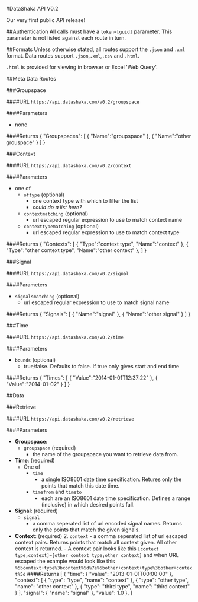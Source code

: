 #DataShaka API V0.2

Our very first public API release!

##Authentication
All calls must have a `token=[guid]` parameter.
This parameter is not listed against each route in turn.

##Formats
Unless otherwise stated, all routes support the `.json` and `.xml` format. Data routes support `.json`,`.xml`,`.csv` and `.html`. 

`.html` is provided for viewing in browser or Excel 'Web Query'.

##Meta Data Routes

###Groupspace

####URL
`https://api.datashaka.com/v0.2/groupspace`

####Parameters
- none

####Returns
    {
        "Groupspaces":
        [
            {
                "Name":"groupspace"
            },
            {
                "Name":"other grouspace"
            }
        ]
    }
    
###Context

####URL
`https://api.datashaka.com/v0.2/context`

####Parameters
- one of
	- `oftype` (optional)
		- one context type with which to filter the list
		- _could do a list here?_
	- `contextmatching` (optional)
		- url escaped regular expression to use to match context name
	- `contexttypematching` (optional)
		- url escaped regular expression to use to match context type

####Returns
    {
        "Contexts":
        [
            {
                "Type":"context type",
                "Name":"context"
            },
            {
                "Type":"other context type",
                "Name":"other context"
            },
        ]
    }
   
###Signal

####URL
`https://api.datashaka.com/v0.2/signal`

####Parameters
- `signalsmatching` (optional)
	- url escaped regular expression to use to match signal name

####Returns
    {
        "Signals":
        [
            {
                 "Name":"signal"
            },
            {
                 "Name":"other signal"
            }
        ]
    }

###Time

####URL
`https://api.datashaka.com/v0.2/time`

####Parameters
- `bounds` (optional)
	- true/false. Defaults to false. If true only gives start and end time

####Returns
    {
        "Times":
        [
            {
                "Value":"2014-01-01T12:37:22"
            },
            {
                "Value":"2014-01-02"
            }
        ]
    }
    
##Data

###Retrieve

####URL
`https://api.datashaka.com/v0.2/retrieve`

####Parameters
- **Groupspace:**
	- `groupspace` (required)
		- the name of the groupspace you want to retrieve data from.
- **Time**: (required)
	- One of
		- `time` 
			- a single ISO8601 date time specification. Retures only the points that match this date time.
		- `timefrom` and `timeto`
			- each are an ISO8601 date time specification. Defines a range (inclusive) in which desired points fall. 
- **Signal**: (required)
	- `signal`
		- a comma seperated list of url encoded signal names. Returns only the points that match the given signals.
- **Context**: (required)
	2. `context`
		- a comma seperated list of url escaped context pairs. Returns points that match all context given. All other context is returned.
		- A context pair looks like this `[context type;context]~[other context type;other context]` and when URL escaped the example would look like this `%5bcontext+type%3bcontext%5d%7e%5bother+context+type%3bother+context%5d`
####Returns
    [
     {
      "time": {
       "value": "2013-01-01T00:00:00"
       },
      "context": [
       {
        "type": "type",
        "name": "context"
       },
       {
        "type": "other type",
        "name": "other context"
       },
       {
        "type": "third type",
        "name": "third context"
       }
      ],
      "signal": {
       "name": "signal"
      },
      "value": 1.0
     },
    ]
